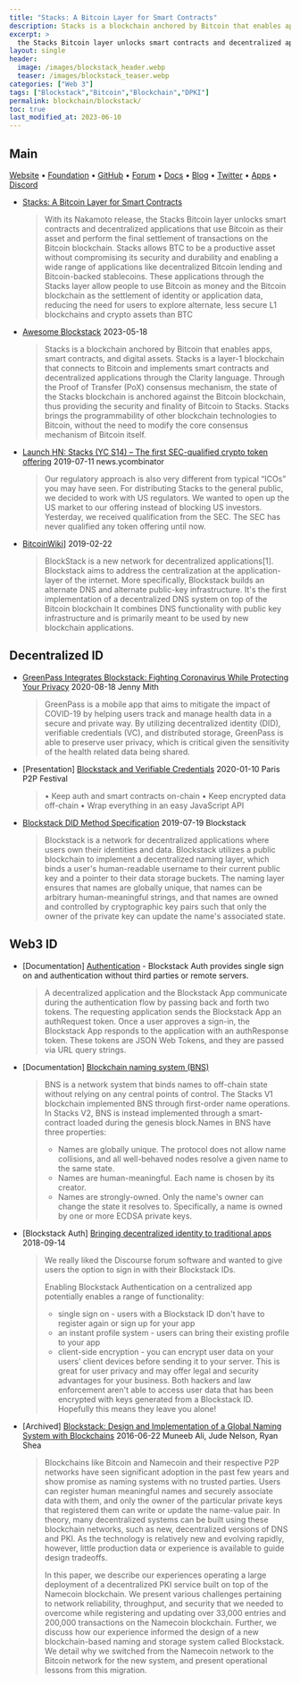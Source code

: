 ```yaml
---
title: "Stacks: A Bitcoin Layer for Smart Contracts"
description: Stacks is a blockchain anchored by Bitcoin that enables apps, smart contracts, and digital assets.
excerpt: >
  the Stacks Bitcoin layer unlocks smart contracts and decentralized applications that use Bitcoin as their asset and perform the final settlement of transactions on the Bitcoin blockchain. Stacks allows BTC to be a productive asset without compromising its security and durability and enabling a wide range of applications like decentralized Bitcoin lending and Bitcoin-backed stablecoins.
layout: single
header:
  image: /images/blockstack_header.webp
  teaser: /images/blockstack_teaser.webp
categories: ["Web 3"]
tags: ["Blockstack","Bitcoin","Blockchain","DPKI"]
permalink: blockchain/blockstack/
toc: true
last_modified_at: 2023-06-10
---
```


## Main

[Website](https://www.stacks.co/) • [Foundation](https://www.stacks.org) • [GitHub](https://github.com/blockstack) • [Forum](https://forum.stacks.org/) • [Docs](https://docs.stacks.co/) • [Blog](https://www.stacks.co/blog) • [Twitter](https://twitter.com/Stacks) • [Apps](https://stacks.co) • [Discord](https://discord.gg/5DJaBrf)

* [Stacks: A Bitcoin Layer for Smart Contracts](https://gaia.blockstack.org/hub/1AxyPunHHAHiEffXWESKfbvmBpGQv138Fp/stacks.pdf)
  > With its Nakamoto release, the Stacks Bitcoin layer unlocks smart contracts and decentralized applications that use Bitcoin as their asset and perform the final settlement of transactions on the Bitcoin blockchain. Stacks allows BTC to be a productive asset without compromising its security and durability and enabling a wide range of applications like decentralized Bitcoin lending and Bitcoin-backed stablecoins. These applications through the Stacks layer allow people to use Bitcoin as money and the Bitcoin blockchain as the settlement of identity or application data, reducing the need for users to explore alternate, less secure L1 blockchains and crypto assets than BTC
* [Awesome Blockstack](https://github.com/friedger/awesome-stacks-chain) 2023-05-18
  > Stacks is a blockchain anchored by Bitcoin that enables apps, smart contracts, and digital assets. Stacks is a layer-1 blockchain that connects to Bitcoin and implements smart contracts and decentralized applications through the Clarity language. Through the Proof of Transfer (PoX) consensus mechanism, the state of the Stacks blockchain is anchored against the Bitcoin blockchain, thus providing the security and finality of Bitcoin to Stacks. Stacks brings the programmability of other blockchain technologies to Bitcoin, without the need to modify the core consensus mechanism of Bitcoin itself.
* [Launch HN: Stacks (YC S14) – The first SEC-qualified crypto token offering](https://news.ycombinator.com/item?id=20413420) 2019-07-11 news.ycombinator
  > Our regulatory approach is also very different from typical “ICOs” you may have seen. For distributing Stacks to the general public, we decided to work with US regulators. We wanted to open up the US market to our offering instead of blocking US investors. Yesterday, we received qualification from the SEC. The SEC has never qualified any token offering until now.
* [BitcoinWiki](http://en.bitcoinwiki.org/wiki/BlockStack)] 2019-02-22
  > BlockStack is a new network for decentralized applications[1]. Blockstack aims to address the centralization at the application-layer of the internet. More specifically, Blockstack builds an alternate DNS and alternate public-key infrastructure. It's the first implementation of a decentralized DNS system on top of the Bitcoin blockchain It combines DNS functionality with public key infrastructure and is primarily meant to be used by new blockchain applications.

## Decentralized ID

* [GreenPass Integrates Blockstack: Fighting Coronavirus While Protecting Your Privacy](https://blog.blockstack.org/greenpass-integrates-blockstack) 2020-08-18 Jenny Mith
  > GreenPass is a mobile app that aims to mitigate the impact of COVID-19 by helping users track and manage health data in a secure and private way. By utilizing decentralized identity (DID), verifiable credentials (VC), and distributed storage, GreenPass is able to preserve user privacy, which is critical given the sensitivity of the health related data being shared.
* [Presentation] [Blockstack and Verifiable Credentials](https://p2p.paris/gen/attADzQJ92rNIv6B3-Blockstack_and_Verifiable_Credentials_-_Paris_P2P_Festival_.pdf) 2020-01-10 Paris P2P Festival
  > • Keep auth and smart contracts on-chain
  > • Keep encrypted data off-chain
  > • Wrap everything in an easy JavaScript API
* [Blockstack DID Method Specification](https://github.com/blockstack/stacks-blockchain/blob/stacks-1.0/docs/blockstack-did-spec.md) 2019-07-19 Blockstack
  > Blockstack is a network for decentralized applications where users own their identities and data. Blockstack utilizes a public blockchain to implement a decentralized naming layer, which binds a user's human-readable username to their current public key and a pointer to their data storage buckets. The naming layer ensures that names are globally unique, that names can be arbitrary human-meaningful strings, and that names are owned and controlled by cryptographic key pairs such that only the owner of the private key can update the name's associated state.

## Web3 ID

* [Documentation] [Authentication](https://docs.blockstack.org/authentication/overview) - Blockstack Auth provides single sign on and authentication without third parties or remote servers.
  > A decentralized application and the Blockstack App communicate during the authentication flow by passing back and forth two tokens. The requesting application sends the Blockstack App an authRequest token. Once a user approves a sign-in, the Blockstack App responds to the application with an authResponse token. These tokens are JSON Web Tokens, and they are passed via URL query strings.
* [Documentation] [Blockchain naming system (BNS)](https://docs.blockstack.org/technology/naming-system)
  > BNS is a network system that binds names to off-chain state without relying on any central points of control. The Stacks V1 blockchain implemented BNS through first-order name operations. In Stacks V2, BNS is instead implemented through a smart-contract loaded during the genesis block.Names in BNS have three properties:
  > - Names are globally unique. The protocol does not allow name collisions, and all well-behaved nodes resolve a given name to the same state.
  > - Names are human-meaningful. Each name is chosen by its creator.
  > - Names are strongly-owned. Only the name's owner can change the state it resolves to. Specifically, a name is owned by one or more ECDSA private keys.
* [Blockstack Auth] [Bringing decentralized identity to traditional apps](https://larrysalibra.com/adding-blockstack-auth-to-discourse/) 2018-09-14
  > We really liked the Discourse forum software and wanted to give users the option to sign in with their Blockstack IDs.
  >
  > Enabling Blockstack Authentication on a centralized app potentially enables a range of functionality:
  > - single sign on - users with a Blockstack ID don't have to register again or sign up for your app
  > - an instant profile system - users can bring their existing profile to your app
  > - client-side encryption - you can encrypt user data on your users' client devices before sending it to your server. This is great for user privacy and may offer legal and security advantages for your business. Both hackers and law enforcement aren't able to access user data that has been encrypted with keys generated from a Blockstack ID. Hopefully this means they leave you alone!
* [Archived] [Blockstack: Design and Implementation of a Global Naming System with Blockchains](http://web.archive.org/web/20160909124003/https://blockstack.org/blockstack.pdf) 2016-06-22 Muneeb Ali, Jude Nelson, Ryan Shea
  > Blockchains like Bitcoin and Namecoin and their respective P2P networks have seen significant adoption in the past few years and show promise as naming systems with no trusted parties. Users can register human meaningful names and securely associate data with them, and only the owner of the particular private keys that registered them can write or update the name-value pair. In theory, many decentralized systems can be built using these blockchain networks, such as new, decentralized versions of DNS and PKI. As the technology is relatively new and evolving rapidly, however, little production data or experience is available to guide design tradeoffs.
  > 
  > In this paper, we describe our experiences operating a large deployment of a decentralized PKI service built on top of the Namecoin blockchain. We present various challenges pertaining to network reliability, throughput, and security that we needed to overcome while registering and updating over 33,000 entries and 200,000 transactions on the Namecoin blockchain. Further, we discuss how our experience informed the design of a new blockchain-based naming and storage system called Blockstack. We detail why we switched from the Namecoin network to the Bitcoin network for the new system, and present operational lessons from this migration.
  
